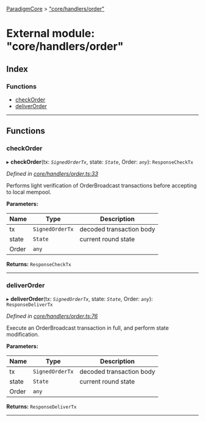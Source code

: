 [ParadigmCore](../README.md) > ["core/handlers/order"](../modules/_core_handlers_order_.md)

# External module: "core/handlers/order"

## Index

### Functions

* [checkOrder](_core_handlers_order_.md#checkorder)
* [deliverOrder](_core_handlers_order_.md#deliverorder)

---

## Functions

<a id="checkorder"></a>

###  checkOrder

▸ **checkOrder**(tx: *`SignedOrderTx`*, state: *`State`*, Order: *`any`*): `ResponseCheckTx`

*Defined in [core/handlers/order.ts:33](https://github.com/paradigmfoundation/paradigmcore/blob/922005d/src/core/handlers/order.ts#L33)*

Performs light verification of OrderBroadcast transactions before accepting to local mempool.

**Parameters:**

| Name | Type | Description |
| ------ | ------ | ------ |
| tx | `SignedOrderTx` |  decoded transaction body |
| state | `State` |  current round state |
| Order | `any` |

**Returns:** `ResponseCheckTx`

___
<a id="deliverorder"></a>

###  deliverOrder

▸ **deliverOrder**(tx: *`SignedOrderTx`*, state: *`State`*, Order: *`any`*): `ResponseDeliverTx`

*Defined in [core/handlers/order.ts:76](https://github.com/paradigmfoundation/paradigmcore/blob/922005d/src/core/handlers/order.ts#L76)*

Execute an OrderBroadcast transaction in full, and perform state modification.

**Parameters:**

| Name | Type | Description |
| ------ | ------ | ------ |
| tx | `SignedOrderTx` |  decoded transaction body |
| state | `State` |  current round state |
| Order | `any` |

**Returns:** `ResponseDeliverTx`

___

